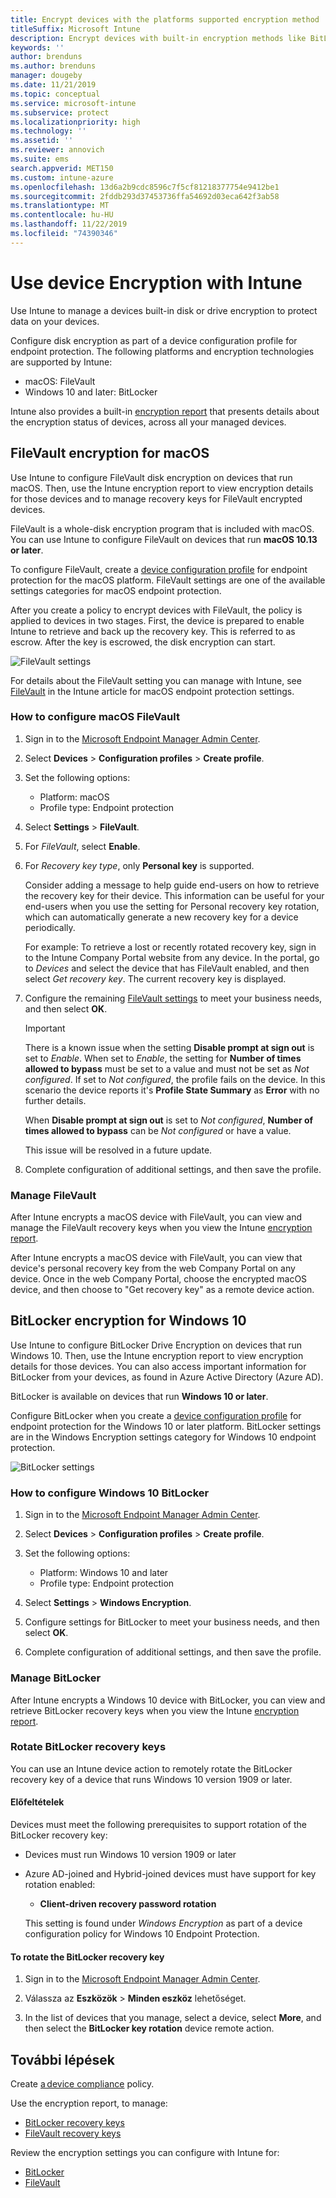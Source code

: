 ```yaml
---
title: Encrypt devices with the platforms supported encryption method
titleSuffix: Microsoft Intune
description: Encrypt devices with built-in encryption methods like BitLocker or FileVault, and manage the recovery keys for those encrypted devices from within the Intune portal.
keywords: ''
author: brenduns
ms.author: brenduns
manager: dougeby
ms.date: 11/21/2019
ms.topic: conceptual
ms.service: microsoft-intune
ms.subservice: protect
ms.localizationpriority: high
ms.technology: ''
ms.assetid: ''
ms.reviewer: annovich
ms.suite: ems
search.appverid: MET150
ms.custom: intune-azure
ms.openlocfilehash: 13d6a2b9cdc8596c7f5cf81218377754e9412be1
ms.sourcegitcommit: 2fddb293d37453736ffa54692d03eca642f3ab58
ms.translationtype: MT
ms.contentlocale: hu-HU
ms.lasthandoff: 11/22/2019
ms.locfileid: "74390346"
---
```

# <a name="use-device-encryption-with-intune"></a>Use device Encryption with Intune

Use Intune to manage a devices built-in disk or drive encryption to protect data on your devices.

Configure disk encryption as part of a device configuration profile for endpoint protection. The following platforms and encryption technologies are supported by Intune:

- macOS: FileVault
- Windows 10 and later: BitLocker

Intune also provides a built-in [encryption report](encryption-monitor.md) that presents details about the encryption status of devices, across all your managed devices.

## <a name="filevault-encryption-for-macos"></a>FileVault encryption for macOS

Use Intune to configure FileVault disk encryption on devices that run macOS. Then, use the Intune encryption report to view encryption details for those devices and to manage recovery keys for FileVault encrypted devices.

FileVault is a whole-disk encryption program that is included with macOS. You can use Intune to configure FileVault on devices that run **macOS 10.13 or later**.

To configure FileVault, create a [device configuration profile](../configuration/device-profile-create.md) for endpoint protection for the macOS platform. FileVault settings are one of the available settings categories for macOS endpoint protection.

After you create a policy to encrypt devices with FileVault, the policy is applied to devices in two stages. First, the device is prepared to enable Intune to retrieve and back up the recovery key. This is referred to as escrow. After the key is escrowed, the disk encryption can start.

![FileVault settings](./media/encrypt-devices/filevault-settings.png)

For details about the FileVault setting you can manage with Intune, see [FileVault](endpoint-protection-macos.md#filevault) in the Intune article for macOS endpoint protection settings.

### <a name="how-to-configure-macos-filevault"></a>How to configure macOS FileVault

1. Sign in to the [Microsoft Endpoint Manager Admin Center](https://go.microsoft.com/fwlink/?linkid=2109431).

2. Select **Devices** > **Configuration profiles** > **Create profile**.

3. Set the following options:

   - Platform: macOS
   - Profile type: Endpoint protection

4. Select **Settings** > **FileVault**.

5. For *FileVault*, select **Enable**.

6. For *Recovery key type*, only **Personal key** is supported.

   Consider adding a message to help guide end-users on how to retrieve the recovery key for their device. This information can be useful for your end-users when you use the setting for Personal recovery key rotation, which can automatically generate a new recovery key for a device periodically.

   For example: To retrieve a lost or recently rotated recovery key, sign in to the Intune Company Portal website from any device. In the portal, go to *Devices* and select the device that has FileVault enabled, and then select *Get recovery key*. The current recovery key is displayed.

7. Configure the remaining [FileVault settings](endpoint-protection-macos.md#filevault) to meet your business needs, and then select **OK**.

   > [!IMPORTANT]
   > There is a known issue when the setting **Disable prompt at sign out** is set to *Enable*. When set to *Enable*, the setting for **Number of times allowed to bypass** must be set to a value and must not be set as *Not configured*. If set to *Not configured*, the profile fails on the device. In this scenario the device reports it's **Profile State Summary** as **Error** with no further details.
   >
   > When **Disable prompt at sign out** is set to *Not configured*, **Number of times allowed to bypass** can be *Not configured* or have a value.
   >
   > This issue will be resolved in a future update.

8. Complete configuration of additional settings, and then save the profile.  

### <a name="manage-filevault"></a>Manage FileVault

After Intune encrypts a macOS device with FileVault, you can view and manage the FileVault recovery keys when you view the Intune [encryption report](encryption-monitor.md).

After Intune encrypts a macOS device with FileVault, you can view that device's personal recovery key from the web Company Portal on any device. Once in the web Company Portal, choose the encrypted macOS device, and then choose to "Get recovery key" as a remote device action.

## <a name="bitlocker-encryption-for-windows-10"></a>BitLocker encryption for Windows 10

Use Intune to configure BitLocker Drive Encryption on devices that run Windows 10. Then, use the Intune encryption report to view encryption details for those devices. You can also access important information for BitLocker from your devices, as found in Azure Active Directory (Azure AD).

BitLocker is available on devices that run **Windows 10 or later**.

Configure BitLocker when you create a [device configuration profile](../configuration/device-profile-create.md) for endpoint protection for the Windows 10 or later platform. BitLocker settings are in the Windows Encryption settings category for Windows 10 endpoint protection.

![BitLocker settings](./media/encrypt-devices/bitlocker-settings.png)

### <a name="how-to-configure-windows-10-bitlocker"></a>How to configure Windows 10 BitLocker

1. Sign in to the [Microsoft Endpoint Manager Admin Center](https://go.microsoft.com/fwlink/?linkid=2109431).

2. Select **Devices** > **Configuration profiles** > **Create profile**.

3. Set the following options:

   - Platform: Windows 10 and later
   - Profile type: Endpoint protection

4. Select **Settings** > **Windows Encryption**.

5. Configure settings for BitLocker to meet your business needs, and then select **OK**.

6. Complete configuration of additional settings, and then save the profile.

### <a name="manage-bitlocker"></a>Manage BitLocker

After Intune encrypts a Windows 10 device with BitLocker, you can view and retrieve BitLocker recovery keys when you view the Intune [encryption report](encryption-monitor.md).

### <a name="rotate-bitlocker-recovery-keys"></a>Rotate BitLocker recovery keys

You can use an Intune device action to remotely rotate the BitLocker recovery key of a device that runs Windows 10 version 1909 or later.

#### <a name="prerequisites"></a>Előfeltételek

Devices must meet the following prerequisites to support rotation of the BitLocker recovery key:

- Devices must run Windows 10 version 1909 or later

- Azure AD-joined and Hybrid-joined devices must have support for key rotation enabled:

  - **Client-driven recovery password rotation**

  This setting is found under *Windows Encryption* as part of a device configuration policy for Windows 10 Endpoint Protection.
  
#### <a name="to-rotate-the-bitlocker-recovery-key"></a>To rotate the BitLocker recovery key

1. Sign in to the [Microsoft Endpoint Manager Admin Center](https://go.microsoft.com/fwlink/?linkid=2109431).

2. Válassza az **Eszközök** > **Minden eszköz** lehetőséget.

3. In the list of devices that you manage, select a device, select **More**, and then select the **BitLocker key rotation** device remote action.

## <a name="next-steps"></a>További lépések

Create [a device compliance](compliance-policy-create-windows.md) policy.

Use the encryption report, to manage:

- [BitLocker recovery keys](encryption-monitor.md#bitlocker-recovery-keys)
- [FileVault recovery keys](encryption-monitor.md#filevault-recovery-keys)

Review the encryption settings you can configure with Intune for:

- [BitLocker](endpoint-protection-windows-10.md#windows-encryption)
- [FileVault](endpoint-protection-macos.md#filevault)
